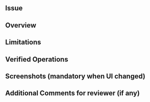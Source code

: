 ## Issue
<!-- Describe an related issue number (e.g. #1) -->

## Overview
<!-- Describe tasks you did. (e.g. added validation feature for XX, modified a YY bug, etc.) -->

## Limitations
<!-- Describe tasks not covered in this PR, its reason, and when to tackle the rest tasks.  -->

## Verified Operations
<!-- Descriebe which tests you did and their results. -->

## Screenshots (mandatory when UI changed)

## Additional Comments for reviewer (if any)
<!-- Describe helpful information for reviewing or describe your concerns about source code to be reviewed. -->
